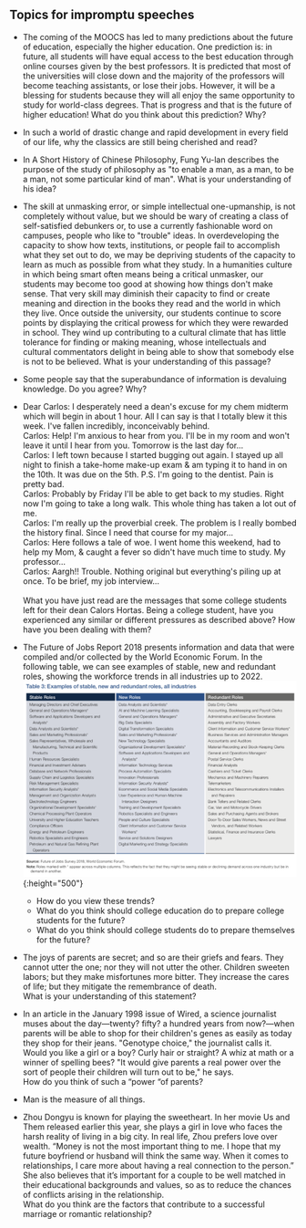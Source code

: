 ## Topics for impromptu speeches

+ The coming of the MOOCS has led to many predictions about the future of education, especially the higher education. One prediction is: in future, all students will have equal access to the best education through online courses given by the best professors. It is predicted that most of the universities will close down and the majority of the professors will become teaching assistants, or lose their jobs. However, it will be a blessing for students because they will all enjoy the same opportunity to study for world-class degrees. That is progress and that is the future of higher education! What do you think about this prediction? Why?

+ In such a world of drastic change and rapid development in every field of our life, why the classics are still being cherished and read?

+ In A Short History of Chinese Philosophy, Fung Yu-lan describes the purpose of the study of philosophy as "to enable a man, as a man, to be a man, not some particular kind of man". What is your understanding of his idea?

+ The skill at unmasking error, or simple intellectual one-upmanship, is not completely without value, but we should be wary of creating a class of self-satisfied debunkers or, to use a currently fashionable word on campuses, people who like to "trouble" ideas. In overdeveloping the capacity to show how texts, institutions, or people fail to accomplish what they set out to do, we may be depriving students of the capacity to learn as much as possible from what they study. In a humanities culture in which being smart often means being a critical unmasker, our students may become too good at showing how things don't make sense. That very skill may diminish their capacity to find or create meaning and direction in the books they read and the world in which they live. Once outside the university, our students continue to score points by displaying the critical prowess for which they were rewarded in school. They wind up contributing to a cultural climate that has little tolerance for finding or making meaning, whose intellectuals and cultural commentators delight in being able to show that somebody else is not to be believed. What is your understanding of this passage?

+ Some people say that the superabundance of information is devaluing knowledge. Do you agree? Why?

+ Dear Carlos: I desperately need a dean's excuse for my chem midterm which will begin in about 1 hour. All I can say is that I totally blew it this week. I've fallen incredibly, inconceivably behind. <br>
Carlos: Help! I'm anxious to hear from you. I'll be in my room and won't leave it until I hear from you. Tomorrow is the last day for...<br>
Carlos: I left town because I started bugging out again. I stayed up all night to finish a take-home make-up exam & am typing it to hand in on the 10th. It was due on the 5th. P.S. I'm going to the dentist. Pain is pretty bad. <br>
Carlos: Probably by Friday I'll be able to get back to my studies. Right now I'm going to take a long walk. This whole thing has taken a lot out of me. <br>
Carlos: I'm really up the proverbial creek. The problem is I really bombed the history final. Since I need that course for my major... <br>
Carlos: Here follows a tale of woe. I went home this weekend, had to help my Mom, & caught a fever so didn't have much time to study. My professor... <br>
Carlos: Aargh!! Trouble. Nothing original but everything's piling up at once. To be brief, my job interview...<br><br>
What you have just read are the messages that some college students left for their dean Calors Hortas. Being a college student, have you experienced any similar or different pressures as described above? How have you been dealing with them?

+ The Future of Jobs Report 2018 presents information and data that were compiled and/or collected by the World Economic Forum. In the following table, we can see examples of stable, new and redundant roles, showing the workforce trends in all industries up to 2022.<br>
![](future_jobs.png){:height="500"}
  + How do you view these trends?
  + What do you think should college education do to prepare college students for the future?
  + What do you think should college students do to prepare themselves for the future?

+ The joys of parents are secret; and so are their griefs and fears. They cannot utter the one; nor they will not utter the other. Children sweeten labors; but they make misfortunes more bitter. They increase the cares of life; but they mitigate the remembrance of death.<br>
  What is your understanding of this statement?

+ In an article in the January 1998 issue of Wired, a science journalist muses about the day—twenty? fifty? a hundred years from now?—when parents will be able to shop for their children's genes as easily as today they shop for their jeans. "Genotype choice," the journalist calls it. Would you like a girl or a boy? Curly hair or straight? A whiz at math or a winner of spelling bees? "It would give parents a real power over the sort of people their children will turn out to be," he says.<br>
  How do you think of such a “power “of parents?

+ Man is the measure of all things.

+ Zhou Dongyu is known for playing the sweetheart. In her movie Us and Them released earlier this year, she plays a girl in love who faces the harsh reality of living in a big city. In real life, Zhou prefers love over wealth. “Money is not the most important thing to me. I hope that my future boyfriend or husband will think the same way. When it comes to relationships, I care more about having a real connection to the person.” She also believes that it’s important for a couple to be well matched in their educational backgrounds and values, so as to reduce the chances of conflicts arising in the relationship.<br>
  What do you think are the factors that contribute to a successful marriage or romantic relationship?
